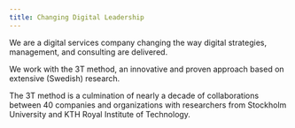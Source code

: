 ```yaml
---
title: Changing Digital Leadership
---
```

We are a digital services company changing the way digital strategies, management, and consulting are delivered.

We work with the 3T method, an innovative and proven approach based on extensive (Swedish) research.

The 3T method is a culmination of nearly a decade of collaborations between 40 companies and organizations with researchers from Stockholm University and KTH Royal Institute of Technology.